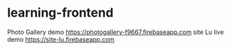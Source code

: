 # learning-frontend
Photo Gallery demo https://photogallery-f9667.firebaseapp.com
site Lu live demo https://site-lu.firebaseapp.com
